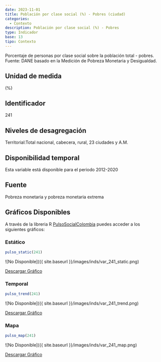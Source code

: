 ```yaml
---
date: 2023-11-01
title: Población por clase social (%) - Pobres (ciudad)
categories:
  - Contexto
description: Población por clase social (%) - Pobres
type: Indicador
base: 13
tipo: Contexto
--- 
```


Porcentaje de personas por clase social sobre la población total - pobres.
Fuente: DANE basado en la Medición de Pobreza Monetaria y Desigualdad.

## Unidad de medida
(%)

## Identificador
241

## Niveles de desagregación
Territorial:Total nacional, cabecera, rural, 23 ciudades y A.M.

## Disponibilidad temporal
Esta variable está disponible para el periodo 2012-2020

## Fuente
Pobreza monetaria y pobreza monetaria extrema

## Gráficos Disponibles

A través de la libreria R [PulsoSocialColombia](https://github.com/pulsosocialcolombia/PulsoSocialColombia) puedes acceder a los siguientes gráficos:

### Estático

``` R
pulso_static(241)
```

![No Disponible]({{ site.baseurl }}/images/inds/var_241_static.png)

<a href='{{ site.baseurl }}/images/inds/var_241_static.png'>Descargar Gráfico</a>

### Temporal

``` R
pulso_trend(241)
```

![No Disponible]({{ site.baseurl }}/images/inds/var_241_trend.png)

<a href='{{ site.baseurl }}/images/inds/var_241_trend.png'>Descargar Gráfico</a>

### Mapa

``` R
pulso_map(241)
```

![No Disponible]({{ site.baseurl }}/images/inds/var_241_map.png)

<a href='{{ site.baseurl }}/images/inds/var_241_map.png'>Descargar Gráfico</a>